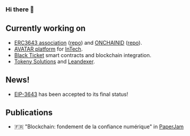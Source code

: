 ### Hi there 👋

## Currently working on
- [ERC3643 association](https://www.erc3643.org/) ([repo](https://github.com/ERC-3643/ERC-3643)) and [ONCHAINID](https://www.onchainid.com/) ([repo](https://github.com/onchain-id/solidity)).
- [AVATAR platform](https://avatar.lu) for [InTech](https://intech.lu/).
- [Black Ticket](https://blackticket.net/) smart contracts and blockchain integration.
- [Tokeny Solutions](https://tokeny.com) and [Leandexer](https://www.leandexer.com/).

## News!
- [EIP-3643](https://eips.ethereum.org/EIPS/eip-3643) has been accepted to its final status!

## Publications
- 🇫🇷 "Blockchain: fondement de la confiance numérique" in [PaperJam](https://paperjam.lu/article/blockchain-fondement-confiance)
